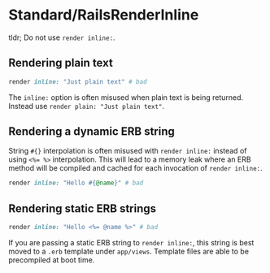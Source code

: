 # Standard/RailsRenderInline

tldr; Do not use `render inline:`.

## Rendering plain text

``` ruby
render inline: "Just plain text" # bad
```

The `inline:` option is often misused when plain text is being returned. Instead use `render plain: "Just plain text"`.

## Rendering a dynamic ERB string

String `#{}` interpolation is often misused with `render inline:` instead of using `<%= %>` interpolation. This will lead to a memory leak where an ERB method will be compiled and cached for each invocation of `render inline:`.

``` ruby
render inline: "Hello #{@name}" # bad
```

## Rendering static ERB strings

``` ruby
render inline: "Hello <%= @name %>" # bad
```

If you are passing a static ERB string to `render inline:`, this string is best moved to a `.erb` template under `app/views`. Template files are able to be precompiled at boot time.
